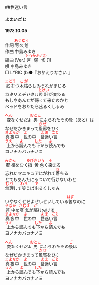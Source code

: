 <style type="text/css">
	ruby{
	    ruby-position: over;
	}
	ruby > rt{font-size: 12px;color:red;}
	p{font:16px;font-size: '楷体'}
</style>
##世迷い言
#### よまいごと
#### 1978.10.05


作詞      <ruby><rb>阿久悠</rb><rp>(</rp><rt>あくゆう</rt><rp>)</rp></ruby>   
作曲      中島みゆき   
編曲 (Ver.)      <ruby><rb>戸塚修</rb><rp>(</rp><rt>とつかおさむ</rt><rp>)</rp></ruby> (1)   
唄      中島みゆき   
□ LYRIC (b)●『おかえりなさい 』　　
   
   
<ruby><rb>窓打</rb><rp>(</rp><rt>まどう</rt><rp>)</rp></ruby>つ<ruby><rb>木枯</rb><rp>(</rp><rt>こが</rt><rp>)</rp></ruby>らしみぞれがまじる   
カタリとデジタル<ruby><rb>時計</rb><rp>(</rp><rt>とけい</rt><rp>)</rp></ruby>が変わる   
もしやあんたが帰って来たのかと   
ベッドをおりたら出るくしゃみ   
   
<ruby><rb>変</rb><rp>(</rp><rt>へん</rt><rp>)</rp></ruby>なくせだよ<ruby><rb>男</rb><rp>(</rp><rt>おとこ</rt><rp>)</rp></ruby>にふられたその後（あと）は   
なぜだかきまって<ruby><rb>風邪</rb><rp>(</rp><rt>かぜ</rt><rp>)</rp></ruby>をひく   
<ruby><rb>真夜中</rb><rp>(</rp><rt>まよなか</rt><rp>)</rp></ruby>　<ruby><rb>世</rb><rp>(</rp><rt>よ</rt><rp>)</rp></ruby>の中　<ruby><rb>世迷</rb><rp>(</rp><rt>よま</rt><rp>)</rp></ruby>い<ruby><rb>言</rb><rp>(</rp><rt>ごと</rt><rp>)</rp></ruby>   
<ruby><rb>上</rb><rp>(</rp><rt>うえ</rt><rp>)</rp></ruby>から<ruby><rb>読</rb><rp>(</rp><rt>よ</rt><rp>)</rp></ruby>んでも<ruby><rb>下</rb><rp>(</rp><rt>した</rt><rp>)</rp></ruby>から<ruby><rb>読</rb><rp>(</rp><rt>よ</rt><rp>)</rp></ruby>んでも   
ヨノナカバカナノヨ   
   
<ruby><rb>蜜柑</rb><rp>(</rp><rt>みかん</rt><rp>)</rp></ruby>をむく<ruby><rb>指</rb><rp>(</rp><rt>ゆび</rt><rp>)</rp></ruby><ruby><rb>黄色</rb><rp>(</rp><rt>きいろ</rt><rp>)</rp></ruby>く<ruby><rb>染</rb><rp>(</rp><rt>そ</rt><rp>)</rp></ruby>まる   
忘れたマニキュアはがれて<ruby><rb>落</rb><rp>(</rp><rt>お</rt><rp>)</rp></ruby>ちる   
とてもあんたにゃついて行けないわと   
<ruby><rb>無理</rb><rp>(</rp><rt>むり</rt><rp>)</rp></ruby>して<ruby><rb>笑</rb><rp>(</rp><rt>わら</rt><rp>)</rp></ruby>えば<ruby><rb>出</rb><rp>(</rp><rt>で</rt><rp>)</rp></ruby>るくしゃみ   
   
いやなくせだよせいせいしている<ruby><rb>筈</rb><rp>(</rp><rt>はず</rt><rp>)</rp></ruby>なのに   
<ruby><rb>背中</rb><rp>(</rp><rt>せなか</rt><rp>)</rp></ruby>を<ruby><rb>寒気</rb><rp>(</rp><rt>さむけ</rt><rp>)</rp></ruby>が<ruby><rb>駆</rb><rp>(</rp><rt>か</rt><rp>)</rp></ruby>けぬける   
<ruby><rb>真夜中</rb><rp>(</rp><rt>まよなか</rt><rp>)</rp></ruby>　<ruby><rb>世</rb><rp>(</rp><rt>よ</rt><rp>)</rp></ruby>の中　<ruby><rb>世迷</rb><rp>(</rp><rt>よま</rt><rp>)</rp></ruby>い<ruby><rb>言</rb><rp>(</rp><rt>ごと</rt><rp>)</rp></ruby>   
<ruby><rb>上</rb><rp>(</rp><rt>うえ</rt><rp>)</rp></ruby>から読んでも<ruby><rb>下</rb><rp>(</rp><rt>した</rt><rp>)</rp></ruby>から<ruby><rb>読</rb><rp>(</rp><rt>よ</rt><rp>)</rp></ruby>んでも   
ヨノナカバカナノヨ   
   
<ruby><rb>変</rb><rp>(</rp><rt>へん</rt><rp>)</rp></ruby>なくせだよ<ruby><rb>男</rb><rp>(</rp><rt>おとこ</rt><rp>)</rp></ruby>にふられたその<ruby><rb>後</rb><rp>(</rp><rt>ご</rt><rp>)</rp></ruby>は   
なぜだかきまって<ruby><rb>風邪</rb><rp>(</rp><rt>かぜ</rt><rp>)</rp></ruby>をひく   
<ruby><rb>真夜中</rb><rp>(</rp><rt>まよなか</rt><rp>)</rp></ruby>　<ruby><rb>世</rb><rp>(</rp><rt>よ</rt><rp>)</rp></ruby>の中　<ruby><rb>世迷</rb><rp>(</rp><rt>よま</rt><rp>)</rp></ruby>い<ruby><rb>言</rb><rp>(</rp><rt>ごと</rt><rp>)</rp></ruby>   
<ruby><rb>上</rb><rp>(</rp><rt>うえ</rt><rp>)</rp></ruby>から<ruby><rb>読</rb><rp>(</rp><rt>よ</rt><rp>)</rp></ruby>んでも<ruby><rb>下</rb><rp>(</rp><rt>した</rt><rp>)</rp></ruby>から読んでも   
ヨノナカバカナノヨ   